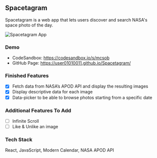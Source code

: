 ## Spacetagram

Spacetagram is a web app that lets users discover and search NASA's space photo of the day.

![Spacetagram App](https://raw.githubusercontent.com/user01010011/Spacetagram/master/src/images/Spacetagram.png)

### Demo

- CodeSandbox: https://codesandbox.io/s/mcsob
- GitHub Page: https://user01010011.github.io/Spacetagram/

### Finished Features

- [x] Fetch data from NASA’s APOD API and display the resulting images
- [x] Display descriptive data for each image
- [x] Data-picker to be able to browse photos starting from a specific date

### Additional Features To Add

- [ ] Infinite Scroll
- [ ] Like & Unlike an image

### Tech Stack

React, JavaScript, Modern Calendar, NASA APOD API

